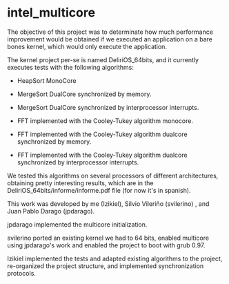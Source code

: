 intel_multicore
===============

The objective of this project was to determinate how much performance improvement would be obtained if we executed an application on a bare bones kernel, which would only execute the application.

The kernel project per-se is named DeliriOS_64bits, and it currently executes tests with the following algorithms:

* HeapSort MonoCore
* MergeSort DualCore synchronized by memory.
* MergeSort DualCore synchronized by interprocessor interrupts.

* FFT implemented with the Cooley-Tukey algorithm monocore.
* FFT implemented with the Cooley-Tukey algorithm dualcore synchronized by memory.
* FFT implemented with the Cooley-Tukey algorithm dualcore synchronized by interprocessor interrupts.

We tested this algorithms on several processors of different architectures, obtaining pretty interesting results, which are in the DeliriOS_64bits/informe/informe.pdf file (for now it's in spanish).

This work was developed by me (Izikiel), Silvio Vileriño (svilerino) , and Juan Pablo Darago (jpdarago).

jpdarago implemented the multicore initialization.

svilerino ported an existing kernel we had to 64 bits, enabled multicore using jpdarago's work and enabled the project to boot with grub 0.97.

Izikiel implemented the tests and adapted existing algorithms to the project, re-organized the project structure, and implemented synchronization protocols.
